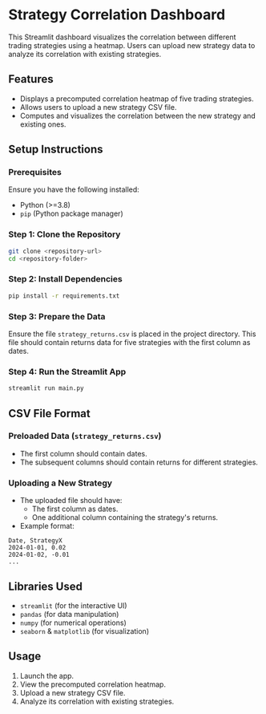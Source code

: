 # Strategy Correlation Dashboard

This Streamlit dashboard visualizes the correlation between different trading strategies using a heatmap. Users can upload new strategy data to analyze its correlation with existing strategies.

## Features
- Displays a precomputed correlation heatmap of five trading strategies.
- Allows users to upload a new strategy CSV file.
- Computes and visualizes the correlation between the new strategy and existing ones.

## Setup Instructions

### Prerequisites
Ensure you have the following installed:
- Python (>=3.8)
- `pip` (Python package manager)

### Step 1: Clone the Repository
```bash
git clone <repository-url>
cd <repository-folder>
```

### Step 2: Install Dependencies
```bash
pip install -r requirements.txt
```

### Step 3: Prepare the Data
Ensure the file `strategy_returns.csv` is placed in the project directory. This file should contain returns data for five strategies with the first column as dates.

### Step 4: Run the Streamlit App
```bash
streamlit run main.py
```

## CSV File Format
### Preloaded Data (`strategy_returns.csv`)
- The first column should contain dates.
- The subsequent columns should contain returns for different strategies.

### Uploading a New Strategy
- The uploaded file should have:
  - The first column as dates.
  - One additional column containing the strategy's returns.
- Example format:
```
Date, StrategyX
2024-01-01, 0.02
2024-01-02, -0.01
...
```

## Libraries Used
- `streamlit` (for the interactive UI)
- `pandas` (for data manipulation)
- `numpy` (for numerical operations)
- `seaborn` & `matplotlib` (for visualization)

## Usage
1. Launch the app.
2. View the precomputed correlation heatmap.
3. Upload a new strategy CSV file.
4. Analyze its correlation with existing strategies.



